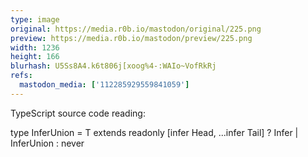 ```yaml
---
type: image
original: https://media.r0b.io/mastodon/original/225.png
preview: https://media.r0b.io/mastodon/preview/225.png
width: 1236
height: 166
blurhash: U5Ss8A4.k6t806j[xoog%4-:WAIo~VofRkRj
refs:
  mastodon_media: ['112285929559841059']
---
```


TypeScript source code reading:

type InferUnion<T> = T extends readonly [infer Head, ...infer Tail]
  ? Infer<Head> | InferUnion<Tail>
  : never
